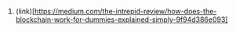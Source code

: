 1. (link)[https://medium.com/the-intrepid-review/how-does-the-blockchain-work-for-dummies-explained-simply-9f94d386e093]
